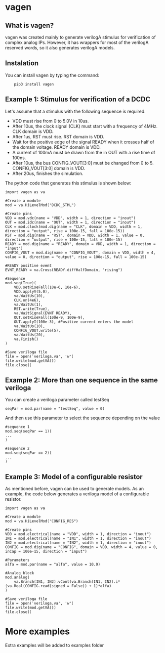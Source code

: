 # vagen

## What is vagen?

vagen was created mainly to generate verilogA stimulus for verification of complex analog IPs. However, it has wrappers for most of the verilogA reserved words, so it also generates verilogA models.

## Instalation 

You can install vagen by typing the command:

```
    pip3 install vagen
```

## Example 1: Stimulus for verification of a DCDC

Let's assume that a stimulus with the following sequence is required:

* VDD must rise from 0 to 5.0V in 10us.
* After 10us, the clock signal (CLK) must start with a frequency of 4MHz. CLK domain is VDD.
* After 1us, RST must rise. RST domain is VDD.
* Wait for the positive edge of the signal READY when it crosses half of the domain voltage. READY domain is VDD. 
* A current of 100mA must be drawn from the in OUT with a rise time of 100ns. 
* After 10us, the bus CONFIG_VOUT[3:0] must be changed from 0 to 5. CONFIG_VOUT[3:0] domain is VDD.
* After 20us, finishes the simulation. 

The python code that generates this stimulus is shown below:

```
import vagen as va

#Create a module     
mod = va.HiLevelMod("DCDC_STML")

#Create pins
VDD = mod.vdc(name = "VDD", width = 1, direction = "inout")
OUT = mod.idc(name = "OUT", width = 1, direction = "inout")
CLK = mod.clock(mod.dig(name = "CLK", domain = VDD, width = 1, direction = "output", rise = 100e-15, fall = 100e-15))
RST = mod.dig(name = "RST", domain = VDD, width = 1, value = 0, direction = "output", rise = 100e-15, fall = 100e-15)
READY = mod.dig(name = "READY", domain = VDD, width = 1, direction = "input")
CONFIG_VOUT = mod.dig(name = "CONFIG_VOUT", domain = VDD, width = 4, value = 0, direction = "output", rise = 100e-15, fall = 100e-15)

#READY positive event
EVNT_READY = va.Cross(READY.diffHalfDomain, "rising")

#Sequence
mod.seq(True)(
    VDD.setRiseFall(10e-6, 10e-6),
    VDD.applyV(5.0),
    va.WaitUs(10), 
    CLK.on(4e6),
    va.WaitUs(1),
    RST.write(True),
    va.WaitSignal(EVNT_READY),
    OUT.setRiseFall(100e-9, 100e-9),
    OUT.applyI(100e-3), #Positive current enters the model
    va.WaitUs(10),
    CONFIG_VOUT.write(5),
    va.WaitUs(20),
    va.Finish()
)

#Save veriloga file
file = open('veriloga.va', 'w')
file.write(mod.getVA())
file.close()
```

## Example 2: More than one sequence in the same veriloga

You can create a veriloga parameter called testSeq

```
seqPar = mod.par(name = "testSeq", value = 0)
```

And then use this parameter to select the sequence depending on the value

```
#sequence 1 
mod.seq(seqPar == 1)(
...
)

#sequence 2
mod.seq(seqPar == 2)(
...
)
```

## Example 3: Model of a configurable resistor

As mentioned before, vagen can be used to generate models. As an example, the code below generates a veriloga model of a configurable resistor.

```
import vagen as va

#Create a module
mod = va.HiLevelMod("CONFIG_RES")

#Create pins
VDD = mod.electrical(name = "VDD", width = 1, direction = "inout")
IN1 = mod.electrical(name = "IN1", width = 1, direction = "inout")
IN2 = mod.electrical(name = "IN2", width = 1, direction = "inout")
CONFIG = mod.dig(name = "CONFIG", domain = VDD, width = 4, value = 0, inCap = 100e-15, direction = "input")

#Parameters
alfa = mod.par(name = "alfa", value = 10.0)

#Analog block
mod.analog(
    va.Branch(IN1, IN2).vCont(va.Branch(IN1, IN2).i*(va.Real(CONFIG.read(signed = False)) + 1)*alfa)
)

#Save veriloga file
file = open('veriloga.va', 'w')
file.write(mod.getVA())
file.close()
```

# More examples
Extra examples will be added to examples folder
